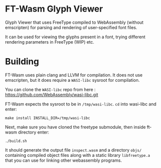 # FT-Wasm Glyph Viewer

Glyph Viewer that uses FreeType compiled to WebAssembly (without emscripten) for parsing and rendering of user-specified font files.

It can be used for viewing the glyphs present in a font, trying different rendering parameters in FreeType (WIP) etc.


# Building

FT-Wasm uses plain clang and LLVM for compilation. It does not use emscripten, but it does require a `WASI-libc` sysroot for compilation.

You can clone the `WASI-libc` repo from here : https://github.com/WebAssembly/wasi-libc.git

FT-Wasm expects the sysroot to be in `/tmp/wasi-libc`. `cd` into wasi-libc and enter:

    make install INSTALL_DIR=/tmp/wasi-libc

Next, make sure you have cloned the freetype submodule, then inside ft-wasm directory enter:

    ./build.sh

It should generate the output file `inspect.wasm` and a directory `objs/` containing compiled object files along with a static library `libfreetype.a` that you can use for linking other webassembly programs.

